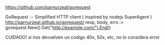 https://github.com/parnurzeal/gorequest

GoRequest -- Simplified HTTP client ( inspired by nodejs SuperAgent ) http://parnurzeal.github.io/gorequest/
resp, body, errs := gorequest.New().Get("http://example.com/").End()

CUIDADO! si nos devuelven un codigo 40x, 50x, etc, no lo considera error


